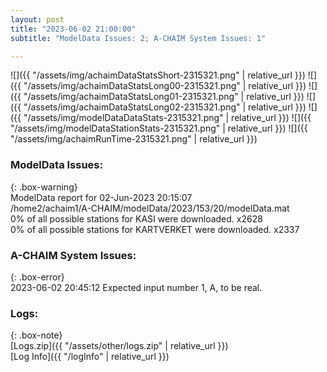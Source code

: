 ```yaml
---
layout: post
title: "2023-06-02 21:00:00"
subtitle: "ModelData Issues: 2; A-CHAIM System Issues: 1"

---
```


![]({{ "/assets/img/achaimDataStatsShort-2315321.png" | relative_url }})
![]({{ "/assets/img/achaimDataStatsLong00-2315321.png" | relative_url }})
![]({{ "/assets/img/achaimDataStatsLong01-2315321.png" | relative_url }})
![]({{ "/assets/img/achaimDataStatsLong02-2315321.png" | relative_url }})
![]({{ "/assets/img/modelDataDataStats-2315321.png" | relative_url }})
![]({{ "/assets/img/modelDataStationStats-2315321.png" | relative_url }})
![]({{ "/assets/img/achaimRunTime-2315321.png" | relative_url }})


### ModelData Issues:  
  
{: .box-warning}  
 ModelData report for 02-Jun-2023 20:15:07   
 /home2/achaim1/A-CHAIM/modelData/2023/153/20/modelData.mat   
 0% of all possible stations for KASI were downloaded. x2628   
 0% of all possible stations for KARTVERKET were downloaded. x2337   
  
### A-CHAIM System Issues:  
  
{: .box-error}  
2023-06-02 20:45:12 Expected input number 1, A, to be real.  

### Logs:  
  
{: .box-note}  
[Logs.zip]({{ "/assets/other/logs.zip" | relative_url }})  
[Log Info]({{ "/logInfo" | relative_url }})  
